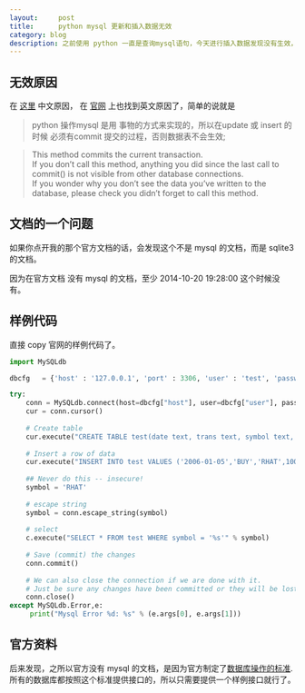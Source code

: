 ```yaml
---
layout:     post
title:      python mysql 更新和插入数据无效
category: blog
description: 之前使用 python 一直是查询mysql语句，今天进行插入数据发现没有生效，于是查找了一下资料，发现需要 commit 事务。 
---
```


## 无效原因

在 [这里][cnblogs] 中文原因， 在 [官网][python-sqlite3] 上也找到英文原因了，简单的说就是

> python 操作mysql 是用 事物的方式来实现的，所以在update 或 insert 的时候 必须有commit 提交的过程，否则数据表不会生效;

>This method commits the current transaction.   
>If you don’t call this method, anything you did since the last call to commit() is not visible from other database connections.   
>If you wonder why you don’t see the data you’ve written to the database, please check you didn’t forget to call this method.

## 文档的一个问题

如果你点开我的那个官方文档的话，会发现这个不是 mysql 的文档，而是 sqlite3 的文档。

因为在官方文档 没有 mysql 的文档，至少 2014-10-20 19:28:00 这个时候没有。

## 样例代码

直接 copy 官网的样例代码了。

```python
import MySQLdb

dbcfg   = {'host' : '127.0.0.1', 'port' : 3306, 'user' : 'test', 'passwd' : 'test', 'db' : 'test'}

try:
    conn = MySQLdb.connect(host=dbcfg["host"], user=dbcfg["user"], passwd=dbcfg["passwd"], db=dbcfg["db"], port=dbcfg["port"], charset='utf8')
    cur = conn.cursor()
    
    # Create table
    cur.execute("CREATE TABLE test(date text, trans text, symbol text, qty real, price real)")
    
    # Insert a row of data
    cur.execute("INSERT INTO test VALUES ('2006-01-05','BUY','RHAT',100,35.14)")    
    
    ## Never do this -- insecure!
    symbol = 'RHAT'
    
    # escape string
    symbol = conn.escape_string(symbol)
    
    # select
    c.execute("SELECT * FROM test WHERE symbol = '%s'" % symbol)
    
    # Save (commit) the changes
    conn.commit()
    
    # We can also close the connection if we are done with it.
    # Just be sure any changes have been committed or they will be lost.
    conn.close()
except MySQLdb.Error,e:
     print("Mysql Error %d: %s" % (e.args[0], e.args[1]))
```

## 官方资料

后来发现，之所以官方没有 mysql 的文档，是因为官方制定了[数据库操作的标准][python-peps].  
所有的数据库都按照这个标准提供接口的，所以只需要提供一个样例接口就行了。


[python-peps]: http://legacy.python.org/dev/peps/pep-0249/
[python-sqlite3]: https://docs.python.org/2/library/sqlite3.html
[cnblogs]: http://www.cnblogs.com/mingaixin/archive/2012/09/10/2679269.html
